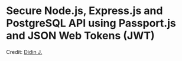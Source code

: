 # Secure Node.js, Express.js and PostgreSQL API using Passport.js and JSON Web Tokens (JWT)

Credit: [Didin J.](https://www.djamware.com/post/5bf94d9a80aca747f4b9ce9f/secure-nodejs-expressjs-and-postgresql-api-using-passportjs)
